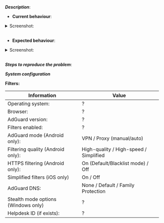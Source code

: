 [//]: # (***You can delete or ignore strings starting with "[//]:" They will not be visible either way.)

***Description***:
* **Current behaviour**: 

[//]: # (Substitute this line with a description of the problem)

[//]: # (Replace %screenshot_url% below with a link to the screenshot of the problem. Also, you can paste image from clipboard instead. It will be automatically loaded.)
<details><summary>Screenshot:</summary>

![image](%screenshot_url%)
</details><br/>

* **Expected behaviour**: 

[//]: # (Substitute this line with a description of what should happen normally. If needed, provide a screenshot below, same as above)

<details><summary>Screenshot:</summary>

![image](%url_of_screenshot%)
</details><br/>

***Steps to reproduce the problem***:

[//]: # (Substitute this line with a step-by-step instruction how to reproduce the issue)

***System configuration***

**Filters:**

[//]: # (Substitute this line with the list of your active filters, separated by commas)

[//]: # (Please enter the correct values for your case to the table below)

Information | Value
--- | ---
Operating system: | ?
Browser: | ?
AdGuard version: | ?
Filters enabled: | ?
AdGuard mode (Android only): | VPN / Proxy (manual/auto)
Filtering quality (Android only): | High-quality / High-speed / Simplified
HTTPS filtering (Android only): |  On (Default/Blacklist mode) / Off
Simplified filters (iOS only) | On / Off
AdGuard DNS: | None / Default / Family Protection
Stealth mode options (Windows only) | ?
Helpdesk ID (if exists): | ?

[//]: # (This template is meant for missed ad/false positive reports, for other type of reports edit it accordingly)
[//]: # (If this is a crash report, include the crashlog with https://gist.github.com/)
